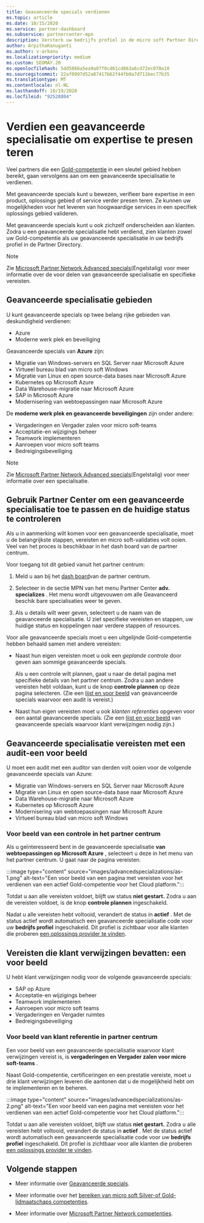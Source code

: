 ```yaml
---
title: Geavanceerde specials verdienen
ms.topic: article
ms.date: 10/15/2020
ms.service: partner-dashboard
ms.subservice: partnercenter-mpn
description: Versterk uw bedrijfs profiel in de micro soft Partner Directory. Meer informatie over het verdienen van geavanceerde specials in combi natie met uw gouden en Silver competenties.
author: ArpithaKanuganti
ms.author: v-arkanu
ms.localizationpriority: medium
ms.custom: SEOMAY.20
ms.openlocfilehash: 5dd5866a5ea9a87f0cd61cd863a6cd72ec070a10
ms.sourcegitcommit: 22af0997d52a87417b62f44fb0a7d711bec77b35
ms.translationtype: MT
ms.contentlocale: nl-NL
ms.lasthandoff: 10/19/2020
ms.locfileid: "92528804"
---
```

# <a name="earn-an-advanced-specialization-to-showcase-expertise"></a>Verdien een geavanceerde specialisatie om expertise te presen teren

Veel partners die een [Gold-competentie](learn-about-competencies.md) in een sleutel gebied hebben bereikt, gaan vervolgens aan om een geavanceerde specialisatie te verdienen.

Met geavanceerde specials kunt u bewezen, verifieer bare expertise in een product, oplossings gebied of service verder presen teren. Ze kunnen uw mogelijkheden voor het leveren van hoogwaardige services in een specifiek oplossings gebied valideren.

Met geavanceerde specials kunt u ook zichzelf onderscheiden aan klanten. Zodra u een geavanceerde specialisatie hebt verdiend, zien klanten zowel uw Gold-competentie als uw geavanceerde specialisatie in uw bedrijfs profiel in de Partner Directory.

> [!NOTE]
> Zie [Microsoft Partner Network Advanced specials](https://partner.microsoft.com/membership/advanced-specialization)(Engelstalig) voor meer informatie over de voor delen van geavanceerde specialisatie en specifieke vereisten.

## <a name="advanced-specialization-areas"></a>Geavanceerde specialisatie gebieden

U kunt geavanceerde specials op twee belang rijke gebieden van deskundigheid verdienen:

- Azure
- Moderne werk plek en beveiliging

Geavanceerde specials van **Azure** zijn:

- Migratie van Windows-servers en SQL Server naar Microsoft Azure 
- Virtueel bureau blad van micro soft Windows
- Migratie van Linux en open source-data bases naar Microsoft Azure
- Kubernetes op Microsoft Azure
- Data Warehouse-migratie naar Microsoft Azure
- SAP in Microsoft Azure
- Modernisering van webtoepassingen naar Microsoft Azure
 
De **moderne werk plek en geavanceerde beveiligingen** zijn onder andere:

- Vergaderingen en Vergader zalen voor micro soft-teams
- Acceptatie-en wijzigings beheer
- Teamwork implementeren
- Aanroepen voor micro soft teams
- Bedreigingsbeveiliging
 
> [!NOTE]
> Zie [Microsoft Partner Network Advanced specials](https://partner.microsoft.com/membership/advanced-specialization)(Engelstalig) voor meer informatie over een specialisatie.

## <a name="use-partner-center-to-apply-for-advanced-specializations-and-check-their-current-status"></a>Gebruik Partner Center om een geavanceerde specialisatie toe te passen en de huidige status te controleren

Als u in aanmerking wilt komen voor een geavanceerde specialisatie, moet u de belangrijkste stappen, vereisten en micro soft-validaties volt ooien. Veel van het proces is beschikbaar in het dash board van de partner centrum.

Voor toegang tot dit gebied vanuit het partner centrum:

1. Meld u aan bij het [dash board](https://partner.microsoft.com/dashboard/home)van de partner centrum.

2. Selecteer in de sectie MPN van het menu Partner Center **adv. specializes** . Het menu wordt uitgevouwen om alle Geavanceerd beschik bare specialisaties weer te geven.

3. Als u details wilt weer geven, selecteert u de naam van de geavanceerde specialisatie. U ziet specifieke vereisten en stappen, uw huidige status en koppelingen naar verdere stappen of resources.

Voor alle geavanceerde specials moet u een uitgelijnde Gold-competentie hebben behaald samen met andere vereisten:

- Naast hun eigen vereisten moet u ook een *geplande controle* door geven aan sommige geavanceerde specials.

  Als u een controle wilt plannen, gaat u naar de detail pagina met specifieke details van het partner centrum. Zodra u aan andere vereisten hebt voldaan, kunt u de knop **controle plannen** op deze pagina selecteren. (Zie een [lijst en voor beeld](advanced-specializations.md#advanced-specialization-requirements-that-include-an-audit---an-example) van geavanceerde specials waarvoor een audit is vereist.)

- Naast hun eigen vereisten moet u ook *klanten referenties* opgeven voor een aantal geavanceerde specials. (Zie een [lijst en voor beeld](advanced-specializations.md#prerequisites-that-include-customer-references---an-example) van geavanceerde specials waarvoor klant verwijzingen nodig zijn.)

## <a name="advanced-specialization-requirements-that-include-an-audit---an-example"></a>Geavanceerde specialisatie vereisten met een audit-een voor beeld

U moet een audit met een auditor van derden volt ooien voor de volgende geavanceerde specials van Azure:

- Migratie van Windows-servers en SQL Server naar Microsoft Azure
- Migratie van Linux en open source-data base naar Microsoft Azure
- Data Warehouse-migratie naar Microsoft Azure
- Kubernetes op Microsoft Azure
- Modernisering van webtoepassingen naar Microsoft Azure
- Virtueel bureau blad van micro soft Windows

### <a name="audit-example-in-partner-center"></a>Voor beeld van een controle in het partner centrum

Als u geïnteresseerd bent in de geavanceerde specialisatie **van webtoepassingen op Microsoft Azure** , selecteert u deze in het menu van het partner centrum. U gaat naar de pagina vereisten.

:::image type="content" source="images/advancedspecializations/as-1.png" alt-text="Een voor beeld van een pagina met vereisten voor het verdienen van een actief Gold-competentie voor het Cloud platform.":::

Totdat u aan alle vereisten voldoet, blijft uw status **niet gestart.**
Zodra u aan de vereisten voldoet, is de knop **controle plannen** ingeschakeld.

Nadat u alle vereisten hebt voltooid, verandert de status in **actief** . Met de status actief wordt automatisch een geavanceerde specialisatie code voor uw **bedrijfs profiel** ingeschakeld. Dit profiel is zichtbaar voor alle klanten die proberen [een oplossings provider te vinden](https://www.microsoft.com/solution-providers/home).

## <a name="prerequisites-that-include-customer-references---an-example"></a>Vereisten die klant verwijzingen bevatten: een voor beeld

U hebt klant verwijzingen nodig voor de volgende geavanceerde specials:

- SAP op Azure
- Acceptatie-en wijzigings beheer
- Teamwork implementeren
- Aanroepen voor micro soft teams
- Vergaderingen en Vergader ruimtes
- Bedreigingsbeveiliging

### <a name="customer-reference-example-in-partner-center"></a>Voor beeld van klant referentie in partner centrum

Een voor beeld van een geavanceerde specialisatie waarvoor klant verwijzingen vereist is, is **vergaderingen en Vergader zalen voor micro soft-teams** .

Naast Gold-competentie, certificeringen en een prestatie vereiste, moet u drie klant verwijzingen leveren die aantonen dat u de mogelijkheid hebt om te implementeren en te beheren.

:::image type="content" source="images/advancedspecializations/as-2.png" alt-text="Een voor beeld van een pagina met vereisten voor het verdienen van een actief Gold-competentie voor het Cloud platform.":::

Totdat u aan alle vereisten voldoet, blijft uw status **niet gestart.** Zodra u alle vereisten hebt voltooid, verandert de status in **actief** . Met de status actief wordt automatisch een geavanceerde specialisatie code voor uw **bedrijfs profiel** ingeschakeld. Dit profiel is zichtbaar voor alle klanten die proberen [een oplossings provider te vinden](https://www.microsoft.com/solution-providers/home).

## <a name="next-steps"></a>Volgende stappen

- Meer informatie over [Geavanceerde specials](https://partner.microsoft.com/membership/advanced-specialization).

- Meer informatie over het [bereiken van micro soft Silver-of Gold-lidmaatschaps competenties](learn-about-competencies.md).

- Meer informatie over [Microsoft Partner Network competenties](https://partner.microsoft.com/membership/competencies).